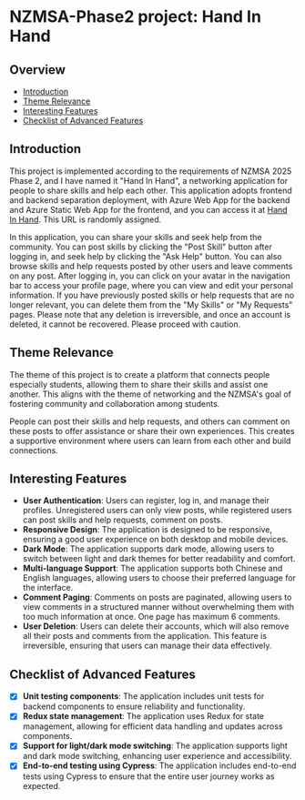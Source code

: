 # NZMSA-Phase2 project: Hand In Hand

## Overview
- [Introduction](#Introduction)
- [Theme Relevance](#Theme-Relevance)
- [Interesting Features](#Interesting-Features)
- [Checklist of Advanced Features](#Checklist-of-Advanced-Features)

## Introduction

This project is implemented according to the requirements of NZMSA 2025 Phase 2, and I have named it "Hand In Hand", a networking application for people to share skills and help each other. This application adopts frontend and backend separation deployment, with Azure Web App for the backend and Azure Static Web App for the frontend, and you can access it at [Hand In Hand](https://kind-dune-03fef7d00.2.azurestaticapps.net/). This URL is randomly assigned.

In this application, you can share your skills and seek help from the community. You can post skills by clicking the "Post Skill" button after logging in, and seek help by clicking the "Ask Help" button. You can also browse skills and help requests posted by other users and leave comments on any post. After logging in, you can click on your avatar in the navigation bar to access your profile page, where you can view and edit your personal information. If you have previously posted skills or help requests that are no longer relevant, you can delete them from the "My Skills" or "My Requests" pages. Please note that any deletion is irreversible, and once an account is deleted, it cannot be recovered. Please proceed with caution.

## Theme Relevance

The theme of this project is to create a platform that connects people especially students, allowing them to share their skills and assist one another. This aligns with the theme of networking and the NZMSA's goal of fostering community and collaboration among students.

People can post their skills and help requests, and others can comment on these posts to offer assistance or share their own experiences. This creates a supportive environment where users can learn from each other and build connections.

## Interesting Features

- **User Authentication**: Users can register, log in, and manage their profiles. Unregistered users can only view posts, while registered users can post skills and help requests, comment on posts.
- **Responsive Design**: The application is designed to be responsive, ensuring a good user experience on both desktop and mobile devices.
- **Dark Mode**: The application supports dark mode, allowing users to switch between light and dark themes for better readability and comfort.
- **Multi-language Support**: The application supports both Chinese and English languages, allowing users to choose their preferred language for the interface.
- **Comment Paging**: Comments on posts are paginated, allowing users to view comments in a structured manner without overwhelming them with too much information at once. One page has maximum 6 comments.
- **User Deletion**: Users can delete their accounts, which will also remove all their posts and comments from the application. This feature is irreversible, ensuring that users can manage their data effectively.

## Checklist of Advanced Features

- [x] **Unit testing components**: The application includes unit tests for backend components to ensure reliability and functionality.
- [x] **Redux state management**: The application uses Redux for state management, allowing for efficient data handling and updates across components.
- [x] **Support for light/dark mode switching**: The application supports light and dark mode switching, enhancing user experience and accessibility.
- [x] **End-to-end testing using Cypress**: The application includes end-to-end tests using Cypress to ensure that the entire user journey works as expected.
